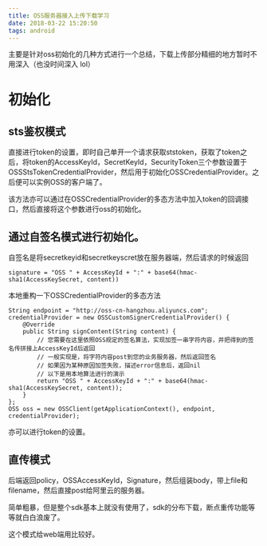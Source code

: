 ```yaml
---
title: OSS服务器接入上传下载学习
date: 2018-03-22 15:20:50
tags: android
---
```


主要是针对oss初始化的几种方式进行一个总结，下载上传部分精细的地方暂时不用深入（也没时间深入 lol）

# 初始化

## sts鉴权模式

直接进行token的设置，即时自己单开一个请求获取ststoken，获取了token之后，将token的AccessKeyId，SecretKeyId，SecurityToken三个参数设置于OSSStsTokenCredentialProvider，然后用于初始化OSSCredentialProvider。之后便可以实例OSS的客户端了。

该方法亦可以通过在OSSCredentialProvider的多态方法中加入token的回调接口，然后直接将这个参数进行oss的初始化。

## 通过自签名模式进行初始化。

自签名是将secretkeyid和secretkeyscret放在服务器端，然后请求的时候返回

```
signature = "OSS " + AccessKeyId + ":" + base64(hmac-sha1(AccessKeySecret, content))
```

本地重构一下OSSCredentialProvider的多态方法

```
String endpoint = "http://oss-cn-hangzhou.aliyuncs.com";
credentialProvider = new OSSCustomSignerCredentialProvider() {
    @Override
    public String signContent(String content) {
        // 您需要在这里依照OSS规定的签名算法，实现加签一串字符内容，并把得到的签名传拼接上AccessKeyId后返回
        // 一般实现是，将字符内容post到您的业务服务器，然后返回签名
        // 如果因为某种原因加签失败，描述error信息后，返回nil
        // 以下是用本地算法进行的演示
        return "OSS " + AccessKeyId + ":" + base64(hmac-sha1(AccessKeySecret, content));
    }
};
OSS oss = new OSSClient(getApplicationContext(), endpoint, credentialProvider);
```

亦可以进行token的设置。

## 直传模式

后端返回policy，OSSAccessKeyId，Signature，然后组装body，带上file和filename，然后直接post给阿里云的服务器。

简单粗暴，但是整个sdk基本上就没有使用了，sdk的分布下载，断点重传功能等等就白白浪废了。

这个模式给web端用比较好。